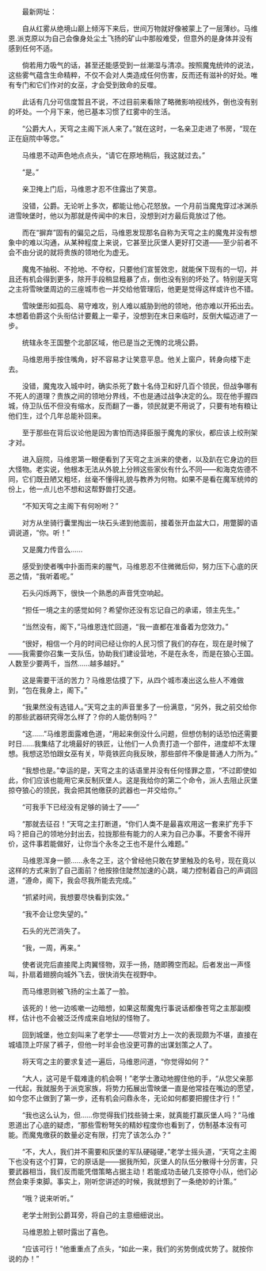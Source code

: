 　　最新网址：

　　自从红雾从绝境山巅上倾泻下来后，世间万物就好像被蒙上了一层薄纱。马维恩.派克原以为自己会像身处尘土飞扬的矿山中那般难受，但意外的是身体并没有感到任何不适。

　　倘若用力吸气的话，甚至还能感受到一丝潮湿与清凉。按照魔鬼统帅的说法，这些雾气蕴含生命精粹，不仅不会对人类造成任何伤害，反而还有滋补的好处。唯有专门和它们作对的女巫，才会受到致命的反噬。

　　此话有几分可信度暂且不说，不过目前来看除了略微影响视线外，倒也没有别的坏处。一个月下来，他已基本习惯了红雾中的生活。

　　“公爵大人，天穹之主阁下派人来了。”就在这时，一名亲卫走进了书房，“现在正在庭院中等您。”

　　马维恩不动声色地点点头，“请它在原地稍后，我这就过去。”

　　“是。”

　　亲卫掩上门后，马维恩才忍不住露出了笑意。

　　没错，公爵。无论听上多次，都能让他心花怒放。一个月前当魔鬼穿过冰渊杀进雪映堡时，他以为那就是传闻中的末日，没想到对方最后竟放过了他。

　　而在“摒弃”固有的偏见之后，马维恩发现那名自称为天穹之主的魔鬼并没有想象中的难以沟通，从某种程度上来说，它甚至比灰堡人更好打交道——至少前者不会不由分说的就将贵族的领地化为虚无。

　　魔鬼不抽税、不抢地、不夺权，只要他们宣誓效忠，就能保下现有的一切，并且还有机会得到更多，除开手段稍显粗暴了点，倒也没有别的坏处了。特别是天穹之主将雪映堡周边的三座城市也一并交给他管理后，他更是觉得这样或许也不错。

　　雪映堡形如孤岛、易守难攻，别人难以威胁到他的领地，他亦难以开拓出去。本想着伯爵这个头衔估计要戴上一辈子，没想到在末日来临时，反倒大幅迈进了一步。

　　统辖永冬王国整个北部区域，他已是当之无愧的北境公爵。

　　马维恩用手按住嘴角，好不容易才让笑意平息。他关上窗户，转身向楼下走去。

　　没错，魔鬼攻入城中时，确实杀死了数十名侍卫和好几百个领民，但战争哪有不死人的道理？贵族之间的领地分界线，不也是通过战争决定的么。现在他手握四城，侍卫队伍不但没有缩水，反而翻了一番，领民就更不用说了，只要有地有粮让他们生，过个几年总能补回来。

　　至于那些在背后议论他是因为害怕而选择臣服于魔鬼的家伙，都应该上绞刑架才对。

　　进入庭院，马维恩第一眼便看到了天穹之主派来的使者，以及趴在它身边的巨大怪物。老实说，他根本无法从外貌上分辨这些家伙有什么不同——和海克佐德不同，它们既丑陋又粗坯，丝毫不懂得礼貌与教养为何物。如果不是看在魔军统帅的份上，他一点儿也不想和这帮野兽打交道。

　　“不知天穹之主阁下有何吩咐？”

　　对方从坐骑行囊里掏出一块石头递到他面前，接着张开血盆大口，用蹩脚的语调说道，“你。听！”

　　又是魔力传音么……

　　感受到使者嘴中扑面而来的腥气，马维恩忍不住微微后仰，努力压下心底的厌恶之情，“我听着呢。”

　　石头闪烁两下，很快一个熟悉的声音凭空响起。

　　“担任一境之主的感觉如何？希望你还没有忘记自己的承诺，领主先生。”

　　“当然没有，阁下，”马维恩连忙回道，“我一直都在准备着为您效力。”

　　“很好，相信一个月的时间已经让你的人民习惯了我们的存在，现在是时候了——我需要你召集一支队伍，协助我们建设营地，不是在永冬，而是在狼心王国。人数至少要两千，当然……越多越好。”

　　这是需要干活的苦力？马维恩估摸了下，从四个城市凑出这么些人不难做到，“包在我身上，阁下。”

　　“我果然没有选错人。”天穹之主的声音里多了一份满意，“另外，我之前交给你的那些武器研究得怎么样了？你的人能仿制吗？”

　　“这……”马维恩面露难色道，“用起来倒没什么问题，但想仿制的话恐怕还需要时日……我集结了北境最好的铁匠，让他们一人负责打造一个部件，进度却不太理想。我想这恐怕跟女巫有关，毕竟铁匠向我反映，那些部件不像是普通人力所为。”

　　“我想也是。”幸运的是，天穹之主的话语里并没有任何怪罪之意，“不过即使如此，你们应该也能用它来反制灰堡人。这是我给你的第二个命令，派人去阻止灰堡掠夺狼心的领民，我会把其他缴获的武器也一并交给你。”

　　“可我手下已经没有足够的骑士了——”

　　“那就去征召！”天穹之主打断道，“你们人类不是最喜欢用这一套来扩充手下吗？把自己的领地分封出去，拉拢那些有能力的人来为自己办事。不要舍不得开价，这件事若能做好，让你当个永冬之王也不是什么难题。”

　　马维恩浑身一颤……永冬之王，这个曾经他只敢在梦里触及的名号，现在竟以这样的方式来到了自己面前？他按捺住陡然加速的心跳，竭力控制着自己的声调回道，“遵命，阁下，我会尽我所能去完成。”

　　“抓紧时间，我想要尽快看到实效。”

　　“我不会让您失望的。”

　　石头的光芒消失了。

　　“我，一周，再来。”

　　使者说完后直接爬上肉翼怪物，双手一扬，随即腾空而起。后者发出一声怪叫，扑扇着翅膀向城外飞去，很快消失在视野中。

　　而马维恩则被飞扬的尘土盖了一脸。

　　该死的！他一边咳嗽一边暗想，如果这帮魔鬼行事说话都像苍穹之主那副模样，估计也不会被泛泛传成来自地狱的怪物了。

　　回到城堡，他立刻叫来了老学士——尽管对方上一次的表现颇为不堪，直接在城墙顶上吓尿了裤子，但他一时半会也没更可靠的出谋划策之人了。

　　将天穹之主的要求复述一遍后，马维恩问道，“你觉得如何？”

　　“大人，这可是千载难逢的机会啊！”老学士激动地握住他的手，“从您父亲那一代起，我就服务于派克家族，将势力拓展出雪映堡一直是他常挂在嘴边的愿望，如今您不止做到了第一步，还有机会问鼎永冬，无论如何都要把握住才行！”

　　“我也这么认为，但……你觉得我们找些骑士来，就真能打赢灰堡人吗？”马维恩道出了心底的疑虑，“那些雪粉弩矢的精妙程度你也看到了，仿制基本没有可能。而魔鬼缴获的数量必定有限，打完了该怎么办？”

　　“不，大人，我们并不需要和灰堡的军队硬碰硬，”老学士摇头道，“天穹之主阁下也没有这个打算，它的原话是——据我所知，灰堡人的队伍分散得十分厉害，只要武器相当，我们反而能凭借策略占据主动！若能成功击破几支掠夺小队，他们必然会束手束脚。事实上，刚听您讲述的时候，我就想到了一条绝妙的计策。”

　　“哦？说来听听。”

　　老学士附到公爵耳旁，将自己的主意细细说出。

　　马维恩脸上顿时露出了喜色。

　　“应该可行！”他重重点了点头，“如此一来，我们的劣势倒成优势了。就按你说的办！”
